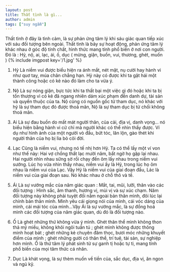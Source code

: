 ```yaml
---
layout: post
title: Thất tình là gì...
author: admin
tags: ["suy ngẫm"]
---
```

Thất tình ở đây là tình cảm, là sự phản ứng tâm lý khi sáu giác quan tiếp xúc với sáu đối tượng bên ngoài. Thất tình là bảy sự hoạt động, phản ứng tâm lý khác nhau ở góc độ tính chất, hình thức mang tính phổ biến ở nơi con người.
Đó là : Hỷ, nộ, ai, lạc, ái, ố, dục ( mừng, giận, buồn, vui, thương, ghét, muốn )
{% include imgpost key='/1.jpg' %}
1. Hỷ 
Là niềm vui được biểu hiện ra ánh mắt, nét mặt, nụ cười hay hành vi như quơ tay, múa chân chẳng hạn. Hỷ này có được khi ta gặt hái một thành công hoặc có kẻ nào đó làm cho ta vừa ý.

2. Nộ
Là sự nóng giận, bực tức khi ta thất bại một việc gì đó hoặc khi ta bị tổn thương vì có kẻ đã ngang nhiên dám xúc phạm đến danh dự, tài sản và quyến thuộc của ta. Nộ cũng có nguồn gốc từ tham dục, nó khác với hỷ là sự tham dục đó được thoả mãn, Nộ là sự tham dục bị từ chối không thoả mãn.

3. Ai 
Là sự đau buồn do mất mát người thân, của cải, địa vị, danh vọng… nó biểu hiện bằng hành vi cử chỉ mà người khác có thể nhìn thấy được. Ví dụ như hình ảnh của một người vò đầu, bứt tóc, lăn lộn, gào thét khi người thân của họ bị lìa bỏ cõi đời.

4. Lạc
Cũng là niềm vui, nhưng nó tế nhị hơn Hỷ. Ta có thể lấy một ví von như thế này: Hai vợ chồng thất lạc mười năm, bất ngờ họ gặp lại nhau. Hai người nhìn nhau sững sờ rồi chạy đến ôm lấy nhau trong niềm vui sướng. Lúc họ vừa nhìn thấy nhau, niềm vui ấy là Hỷ, trong lúc họ ôm nhau là niềm vui của Lạc. Vậy Hỷ là niềm vui của giai đoạn đầu, Lác là niềm vui của giai đoạn sau. Nó khác nhau ở chỗ thô và tế.

5. Ái
Là sự vướng mắc của năm giác quan : Mắt, tai, mũi, lưỡi, thân vào các đối tượng : Hình sắc, âm thanh, hương vị, mùi vị và sự xúc chạm. Năm đối tượng này không phải tuyệt đối nằm ngoài bản thân mình, đôi lúc lại chính bản thân mình. Mình yêu cái giọng nói của mình, cái vóc dáng của mình, cái mái tóc của mình…Vậy Ái là sự vướng mắc, là sự đồng hoá mình các đối tượng của năm giác quan, dù đó là đối tượng nào.

6. Ố
Là ghét những thứ không vừa ý mình. Ghét thân thể mình không thon thả mỹ miều, không khôi ngôi tuấn tú ; ghét mình không được thông minh hoạt bát ; ghét những kẻ chuyên đâm thọc, bươi móc những khuyết điểm của mình ; ghét những gười có thân thể, trí tuệ, tài sản, sự nghiệp hơn mình. Ố là thứ tâm lý phát sinh từ sự ganh tị hoặc tự ti, mang tính phổ biến của mọi tâm thức cá nhân.

7. Dục
Là khát vọng, là sự thèm muốn về tiền của, sắc dục, địa vị, ăn ngon và ngủ kỹ.
